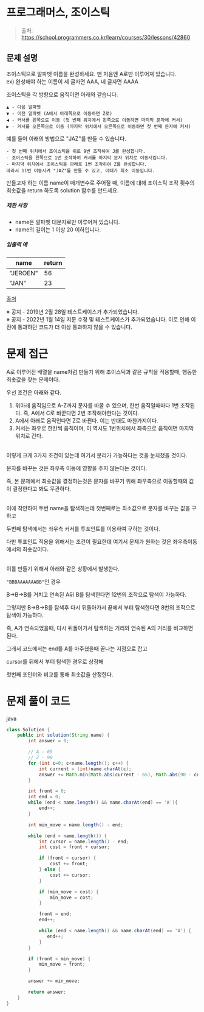 # 프로그래머스, 조이스틱

> 출처: https://school.programmers.co.kr/learn/courses/30/lessons/42860

## 문제 설명

조이스틱으로 알파벳 이름을 완성하세요. 맨 처음엔 A로만 이루어져 있습니다.  
ex) 완성해야 하는 이름이 세 글자면 AAA, 네 글자면 AAAA

조이스틱을 각 방향으로 움직이면 아래와 같습니다.

    ▲ - 다음 알파벳
    ▼ - 이전 알파벳 (A에서 아래쪽으로 이동하면 Z로)
    ◀ - 커서를 왼쪽으로 이동 (첫 번째 위치에서 왼쪽으로 이동하면 마지막 문자에 커서)
    ▶ - 커서를 오른쪽으로 이동 (마지막 위치에서 오른쪽으로 이동하면 첫 번째 문자에 커서)

예를 들어 아래의 방법으로 "JAZ"를 만들 수 있습니다.

    - 첫 번째 위치에서 조이스틱을 위로 9번 조작하여 J를 완성합니다.
    - 조이스틱을 왼쪽으로 1번 조작하여 커서를 마지막 문자 위치로 이동시킵니다.
    - 마지막 위치에서 조이스틱을 아래로 1번 조작하여 Z를 완성합니다.
    따라서 11번 이동시켜 "JAZ"를 만들 수 있고, 이때가 최소 이동입니다.

만들고자 하는 이름 name이 매개변수로 주어질 때, 이름에 대해 조이스틱 조작 횟수의 최솟값을 return 하도록 solution 함수를 만드세요.

##### 제한 사항

-   name은 알파벳 대문자로만 이루어져 있습니다.
-   name의 길이는 1 이상 20 이하입니다.

##### 입출력 예

| name     | return |
| -------- | ------ |
| "JEROEN" | 56     |
| "JAN"    | 23     |

[출처](https://commissies.ch.tudelft.nl/chipcie/archief/2010/nwerc/nwerc2010.pdf)

※ 공지 \- 2019년 2월 28일 테스트케이스가 추가되었습니다.  
※ 공지 \- 2022년 1월 14일 지문 수정 및 테스트케이스가 추가되었습니다. 이로 인해 이전에 통과하던 코드가 더 이상 통과하지 않을 수 있습니다.

# 문제 접근

A로 이루어진 배열을 name처럼 만들기 위해 조이스틱과 같은 규칙을 적용할때, 행동한 최솟값을 찾는 문제이다.

우선 조건은 아래와 같다.

1. 위아래 움직임으로 A-Z까지 문자를 바꿀 수 있으며, 한번 움직일때마다 1번 조작된다. 즉, A에서 C로 바꾼다면 2번 조작해야한다는 것이다.
2. A에서 아래로 움직인다면 Z로 바뀐다. 이는 반대도 마찬가지이다.
3. 커서는 좌우로 한칸씩 움직이며, 이 역시도 1번위치에서 좌측으로 움직이면 마지막 위치로 간다.

<br>
이렇게 크게 3가지 조건이 있는데 여기서 분리가 가능하다는 것을 눈치챘을 것이다.

문자를 바꾸는 것은 좌우측 이동에 영향을 주지 않는다는 것이다.

즉, 본 문제에서 최솟값을 결정하는것은 문자를 바꾸기 위해 좌우측으로 이동할때의 값이 결정한다고 봐도 무관하다.

<br>
이에 착안하여 두번 name을 탐색하는데 첫번째로는 최소값으로 문자를 바꾸는 값을 구하고

두번째 탐색에서는 좌우측 커서를 투포인트를 이용하여 구하는 것이다.

다만 투포인트 적용을 위해서는 조건이 필요한데 여기서 문제가 원하는 것은 좌우측이동에서의 최솟값이다.

<br>
이를 만들기 위해서 아래와 같은 상황에서 발생한다.

`"BBBAAAAAAABB"`인 경우

B->B->B를 거치고 연속된 A뒤 B를 탐색한다면 12번의 조작으로 탐색이 가능하다.

그렇지만 B->B->B를 탐색후 다시 뒤돌아가서 끝에서 부터 탐색한다면 8번의 조작으로 탐색이 가능하다.

즉, A가 연속되었을때, 다시 뒤돌아가서 탐색하는 거리와 연속된 A의 거리를 비교하면 된다.

그래서 코드에서는 end를 A를 마주쳤을때 끝나는 지점으로 잡고

cursor를 뒤에서 부터 탐색한 경우로 상정해

첫번째 포인터와 비교를 통해 최솟값을 산정한다.

# 문제 풀이 코드

java

```java
class Solution {
    public int solution(String name) {
        int answer = 0;

        // A - 65
        // Z - 90
        for (int c=0; c<name.length(); c++) {
            int current = (int)name.charAt(c);
            answer += Math.min(Math.abs(current - 65), Math.abs(90 - current + 1));
        }

        int front = 0;
        int end = 0;
        while (end < name.length() && name.charAt(end) == 'A'){
            end++;
        }

        int min_move = name.length() - end;

        while (end < name.length()) {
            int cursor = name.length() - end;
            int cost = front + cursor;

            if (front < cursor) {
                cost += front;
            } else {
                cost += cursor;
            }

            if (min_move > cost) {
                min_move = cost;
            }

            front = end;
            end++;

            while (end < name.length() && name.charAt(end) == 'A') {
               end++;
            }
        }

        if (front < min_move) {
            min_move = front;
        }

        answer += min_move;

        return answer;
    }
}
```
